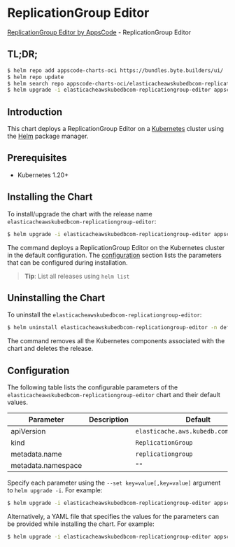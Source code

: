 # ReplicationGroup Editor

[ReplicationGroup Editor by AppsCode](https://appscode.com) - ReplicationGroup Editor

## TL;DR;

```bash
$ helm repo add appscode-charts-oci https://bundles.byte.builders/ui/
$ helm repo update
$ helm search repo appscode-charts-oci/elasticacheawskubedbcom-replicationgroup-editor --version=v0.10.0
$ helm upgrade -i elasticacheawskubedbcom-replicationgroup-editor appscode-charts-oci/elasticacheawskubedbcom-replicationgroup-editor -n default --create-namespace --version=v0.10.0
```

## Introduction

This chart deploys a ReplicationGroup Editor on a [Kubernetes](http://kubernetes.io) cluster using the [Helm](https://helm.sh) package manager.

## Prerequisites

- Kubernetes 1.20+

## Installing the Chart

To install/upgrade the chart with the release name `elasticacheawskubedbcom-replicationgroup-editor`:

```bash
$ helm upgrade -i elasticacheawskubedbcom-replicationgroup-editor appscode-charts-oci/elasticacheawskubedbcom-replicationgroup-editor -n default --create-namespace --version=v0.10.0
```

The command deploys a ReplicationGroup Editor on the Kubernetes cluster in the default configuration. The [configuration](#configuration) section lists the parameters that can be configured during installation.

> **Tip**: List all releases using `helm list`

## Uninstalling the Chart

To uninstall the `elasticacheawskubedbcom-replicationgroup-editor`:

```bash
$ helm uninstall elasticacheawskubedbcom-replicationgroup-editor -n default
```

The command removes all the Kubernetes components associated with the chart and deletes the release.

## Configuration

The following table lists the configurable parameters of the `elasticacheawskubedbcom-replicationgroup-editor` chart and their default values.

|     Parameter      | Description |                     Default                      |
|--------------------|-------------|--------------------------------------------------|
| apiVersion         |             | <code>elasticache.aws.kubedb.com/v1alpha1</code> |
| kind               |             | <code>ReplicationGroup</code>                    |
| metadata.name      |             | <code>replicationgroup</code>                    |
| metadata.namespace |             | <code>""</code>                                  |


Specify each parameter using the `--set key=value[,key=value]` argument to `helm upgrade -i`. For example:

```bash
$ helm upgrade -i elasticacheawskubedbcom-replicationgroup-editor appscode-charts-oci/elasticacheawskubedbcom-replicationgroup-editor -n default --create-namespace --version=v0.10.0 --set apiVersion=elasticache.aws.kubedb.com/v1alpha1
```

Alternatively, a YAML file that specifies the values for the parameters can be provided while
installing the chart. For example:

```bash
$ helm upgrade -i elasticacheawskubedbcom-replicationgroup-editor appscode-charts-oci/elasticacheawskubedbcom-replicationgroup-editor -n default --create-namespace --version=v0.10.0 --values values.yaml
```
